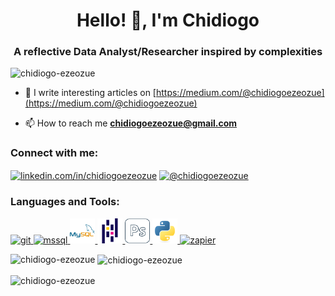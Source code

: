 <h1 align="center">Hello! 👋, I'm Chidiogo</h1>
<h3 align="center">A reflective Data Analyst/Researcher inspired by complexities</h3>

<p align="left"> <img src="https://komarev.com/ghpvc/?username=chidiogo-ezeozue&label=Profile%20views&color=0e75b6&style=flat" alt="chidiogo-ezeozue" /> </p>

- 📝 I write interesting articles on [https://medium.com/@chidiogoezeozue](https://medium.com/@chidiogoezeozue)

- 📫 How to reach me **chidiogoezeozue@gmail.com**

<h3 align="left">Connect with me:</h3>
<p align="left">
<a href="https://linkedin.com/in/linkedin.com/in/chidiogoezeozue" target="blank"><img align="center" src="https://raw.githubusercontent.com/rahuldkjain/github-profile-readme-generator/master/src/images/icons/Social/linked-in-alt.svg" alt="linkedin.com/in/chidiogoezeozue" height="30" width="40" /></a>
<a href="https://medium.com/@chidiogoezeozue" target="blank"><img align="center" src="https://raw.githubusercontent.com/rahuldkjain/github-profile-readme-generator/master/src/images/icons/Social/medium.svg" alt="@chidiogoezeozue" height="30" width="40" /></a>
</p>

<h3 align="left">Languages and Tools:</h3>
<p align="left"> <a href="https://git-scm.com/" target="_blank" rel="noreferrer"> <img src="https://www.vectorlogo.zone/logos/git-scm/git-scm-icon.svg" alt="git" width="40" height="40"/> </a> <a href="https://www.microsoft.com/en-us/sql-server" target="_blank" rel="noreferrer"> <img src="https://www.svgrepo.com/show/303229/microsoft-sql-server-logo.svg" alt="mssql" width="40" height="40"/> </a> <a href="https://www.mysql.com/" target="_blank" rel="noreferrer"> <img src="https://raw.githubusercontent.com/devicons/devicon/master/icons/mysql/mysql-original-wordmark.svg" alt="mysql" width="40" height="40"/> </a> <a href="https://pandas.pydata.org/" target="_blank" rel="noreferrer"> <img src="https://raw.githubusercontent.com/devicons/devicon/2ae2a900d2f041da66e950e4d48052658d850630/icons/pandas/pandas-original.svg" alt="pandas" width="40" height="40"/> </a> <a href="https://www.photoshop.com/en" target="_blank" rel="noreferrer"> <img src="https://raw.githubusercontent.com/devicons/devicon/master/icons/photoshop/photoshop-line.svg" alt="photoshop" width="40" height="40"/> </a> <a href="https://www.python.org" target="_blank" rel="noreferrer"> <img src="https://raw.githubusercontent.com/devicons/devicon/master/icons/python/python-original.svg" alt="python" width="40" height="40"/> </a> <a href="https://zapier.com" target="_blank" rel="noreferrer"> <img src="https://www.vectorlogo.zone/logos/zapier/zapier-icon.svg" alt="zapier" width="40" height="40"/> </a> </p>

<p><img align="left" src="https://github-readme-stats.vercel.app/api/top-langs?username=chidiogo-ezeozue&show_icons=true&locale=en&layout=compact" alt="chidiogo-ezeozue" /></p>

<p>&nbsp;<img align="center" src="https://github-readme-stats.vercel.app/api?username=chidiogo-ezeozue&show_icons=true&locale=en" alt="chidiogo-ezeozue" /></p>

<p><img align="center" src="https://github-readme-streak-stats.herokuapp.com/?user=chidiogo-ezeozue&" alt="chidiogo-ezeozue" /></p>
